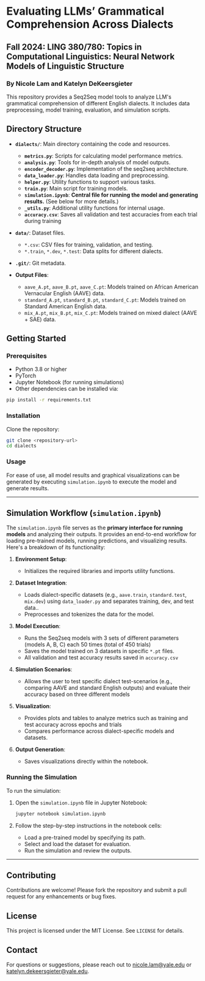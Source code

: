 # Evaluating LLMs’ Grammatical Comprehension  Across Dialects
## Fall 2024: LING 380/780: Topics in Computational Linguistics: Neural Network Models of Linguistic Structure
### By Nicole Lam and Katelyn DeKeersgieter

This repository provides a Seq2Seq model tools to analyze LLM's grammatical comprehension of different English dialects. It includes data preprocessing, model training, evaluation, and simulation scripts.

## Directory Structure

- **`dialects/`**: Main directory containing the code and resources.
  - **`metrics.py`**: Scripts for calculating model performance metrics.
  - **`analysis.py`**: Tools for in-depth analysis of model outputs.
  - **`encoder_decoder.py`**: Implementation of the seq2seq architecture.
  - **`data_loader.py`**: Handles data loading and preprocessing.
  - **`helper.py`**: Utility functions to support various tasks.
  - **`train.py`**: Main script for training models.
  - **`simulation.ipynb`**: **Central file for running the model and generating results.** (See below for more details.)
  - **`_utils.py`**: Additional utility functions for internal usage.
  - **`accuracy.csv`**: Saves all validation and test accuracies from each trial during training

- **`data/`**: Dataset files.
  - `*.csv`: CSV files for training, validation, and testing.
  - `*.train`, `*.dev`, `*.test`: Data splits for different dialects.

- **`.git/`**: Git metadata.
- **Output Files**:
  - `aave_A.pt`, `aave_B.pt`, `aave_C.pt`: Models trained on African American Vernacular English (AAVE) data.
  - `standard_A.pt`, `standard_B.pt`, `standard_C.pt`: Models trained on Standard American English data.
  - `mix_A.pt`, `mix_B.pt`, `mix_C.pt`: Models trained on mixed dialect (AAVE + SAE) data.

## Getting Started

### Prerequisites

- Python 3.8 or higher
- PyTorch
- Jupyter Notebook (for running simulations)
- Other dependencies can be installed via:

```bash
pip install -r requirements.txt
```

### Installation

Clone the repository:

```bash
git clone <repository-url>
cd dialects
```

### Usage

For ease of use, all model results and graphical visualizations can be generated by executing `simulation.ipynb` to execute the model and generate results.

---

## Simulation Workflow (`simulation.ipynb`)

The `simulation.ipynb` file serves as the **primary interface for running models** and analyzing their outputs. It provides an end-to-end workflow for loading pre-trained models, running predictions, and visualizing results. Here's a breakdown of its functionality:

1. **Environment Setup**:
   - Initializes the required libraries and imports utility functions.

2. **Dataset Integration**:
   - Loads dialect-specific datasets (e.g., `aave.train`, `standard.test`, `mix.dev`) using `data_loader.py` and separates training, dev, and test data..
   - Preprocesses and tokenizes the data for the model.

3. **Model Execution**:
   - Runs the Seq2seq models with 3 sets of different parameters (models A, B, C) each 50 times (total of 450 trials)
   - Saves the model trained on 3 datasets in specific `*.pt` files.
   - All validation and test accuracy results saved in `accuracy.csv`

4. **Simulation Scenarios**:
   - Allows the user to test specific dialect test-scenarios (e.g., comparing AAVE and standard English outputs) and evaluate their accuracy based on three different models

5. **Visualization**:
   - Provides plots and tables to analyze metrics such as training and test accuracy across epochs and trials
   - Compares performance across dialect-specific models and datasets.

6. **Output Generation**:
   - Saves visualizations directly within the notebook.

### Running the Simulation

To run the simulation:

1. Open the `simulation.ipynb` file in Jupyter Notebook:

   ```bash
   jupyter notebook simulation.ipynb
   ```

2. Follow the step-by-step instructions in the notebook cells:
   - Load a pre-trained model by specifying its path.
   - Select and load the dataset for evaluation.
   - Run the simulation and review the outputs.


---
## Contributing

Contributions are welcome! Please fork the repository and submit a pull request for any enhancements or bug fixes.

## License

This project is licensed under the MIT License. See `LICENSE` for details.

## Contact

For questions or suggestions, please reach out to nicole.lam@yale.edu or katelyn.dekeersgieter@yale.edu.
